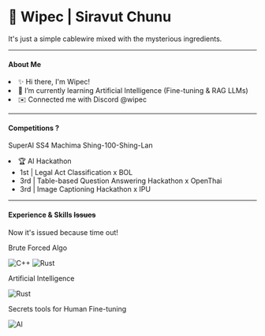 # 🐳 Wipec | Siravut Chunu
<p>
  It's just a simple cablewire mixed with the mysterious ingredients.
</p>

<hr>

#### About Me
<p>
  <li>✨ Hi there, I'm  Wipec!</li>
  <li>🌱 I’m currently learning Artificial Intelligence (Fine-tuning & RAG LLMs)</li>
  <li>✉️ Connected me with Discord @wipec</li>

  <hr>
</p>

#### Competitions ?
<p>
  <p>SuperAI SS4 Machima Shing-100-Shing-Lan</p>
  <li>🏆 AI Hackathon
      <ul>
        <li>1st | Legal Act Classification x BOL</li>
        <li>3rd | Table-based Question Answering Hackathon x OpenThai</li>
        <li>3rd | Image Captioning Hackathon x IPU</li>
      </ul>
  </li>
  
  <hr>
</p>

#### Experience & Skills ~~Issues~~
<p>
  Now it's issued because time out!
</p>

<p>
  Brute Forced Algo
</p>

![C++](https://img.shields.io/badge/C%2B%2B-00599C?style=for-the-badge&logo=c%2B%2B&logoColor=white) 
![Rust](https://img.shields.io/badge/Rust-000000?style=for-the-badge&logo=rust&logoColor=white)

<p>
  Artificial Intelligence
</p>

![Rust](https://img.shields.io/badge/Rust-000000?style=for-the-badge&logo=rust&logoColor=white)

<p>
  Secrets tools for Human Fine-tuning
</p>

![Al](https://media.tenor.com/RpH6oE2jeMQAAAAe/shots-pouringadrink.png) 


<!--
**wirepecion/wirepecion** is a ✨ _special_ ✨ repository because its `README.md` (this file) appears on your GitHub profile.

Here are some ideas to get you started:

- 🔭 I’m currently working on ...
- 🌱 I’m currently learning ...
- 👯 I’m looking to collaborate on ...
- 🤔 I’m looking for help with ...
- 💬 Ask me about ...
- 📫 How to reach me: ...
- 😄 Pronouns: ...
- ⚡ Fun fact: ...
-->
